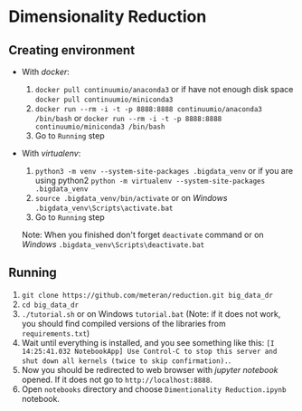 # Dimensionality Reduction

## Creating environment
  * With _docker_:
    1. `docker pull continuumio/anaconda3` or if have not enough disk space `docker pull continuumio/miniconda3`
    1. `docker run --rm -i -t -p 8888:8888 continuumio/anaconda3 /bin/bash` or `docker run --rm -i -t -p 8888:8888 continuumio/miniconda3 /bin/bash` 
    1. Go to `Running` step

  * With _virtualenv_:
    1. `python3 -m venv --system-site-packages .bigdata_venv` or if you are using python2 `python -m virtualenv --system-site-packages .bigdata_venv` 
    1. `source .bigdata_venv/bin/activate` or on _Windows_ `.bigdata_venv\Scripts\activate.bat`
    1. Go to `Running` step
    
    Note: When you finished don't forget `deactivate` command or on _Windows_ `.bigdata_venv\Scripts\deactivate.bat`

## Running
  1. `git clone https://github.com/meteran/reduction.git big_data_dr`
  1. `cd big_data_dr`
  1. `./tutorial.sh` or on Windows `tutorial.bat` (Note: if it does not work, you should find compiled versions of the libraries from `requirements.txt`)
  1. Wait until everything is installed, and you see something like this: `[I 14:25:41.032 NotebookApp] Use Control-C to stop this server and shut down all kernels (twice to skip confirmation).`.
  1. Now you should be redirected to web browser with _jupyter notebook_ opened. If it does not go to `http://localhost:8888`.
  1. Open `notebooks` directory and choose `Dimentionality Reduction.ipynb` notebook.


